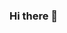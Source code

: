 ### Hi there 👋

<!--I am a *tech YouTuber*. I like to make malwares (ex: lol.exe) and programs (ex: Windows Product Key finder). Note they are apps made by me, in batch and sometimes vbs. I just understand those, not others, I don't know why. Batch is easy for me because I always work with cmd.exe.

I also like to destroy Windows in various ways, like merging registry, deleting files, even swapping system files between Windows versions.

Check out *my repositories* for programs and malwares you like! :D
